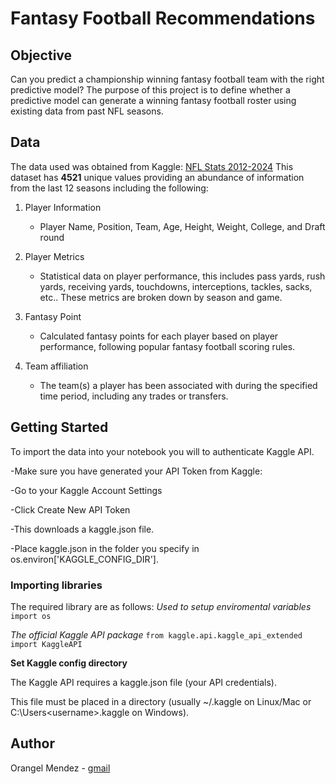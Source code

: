 # Fantasy Football Recommendations

## Objective
Can you predict a championship winning fantasy football team with the right predictive model? 
The purpose of this project is to define whether a predictive model can generate a winning fantasy football roster using existing data from past NFL seasons. 

## Data
The data used was obtained from Kaggle: [NFL Stats 2012-2024](https://www.kaggle.com/datasets/philiphyde1/nfl-stats-1999-2022)
This dataset has **4521** unique values providing an abundance of information from the last 12 seasons including the following:

1. Player Information
   - Player Name, Position, Team, Age, Height, Weight, College, and Draft round
    
2. Player Metrics
   - Statistical data on player performance, this includes pass yards, rush yards, receiving yards, touchdowns, interceptions, tackles, sacks, etc.. These metrics are broken down by season and game.

3. Fantasy Point
   - Calculated fantasy points for each player based on player performance, following popular fantasy football scoring rules.

4. Team affiliation
   -  The team(s) a player has been associated with during the specified time period, including any trades or transfers.
  
## Getting Started

To import the data into your notebook you will to authenticate Kaggle API.

-Make sure you have generated your API Token from Kaggle:

-Go to your Kaggle Account Settings

-Click Create New API Token

-This downloads a kaggle.json file.

-Place kaggle.json in the folder you specify in os.environ['KAGGLE_CONFIG_DIR'].

### Importing libraries

The required library are as follows:
*Used to setup enviromental variables*
`import os`

*The official Kaggle API package*
`from kaggle.api.kaggle_api_extended import KaggleAPI`

**Set Kaggle config directory**

The Kaggle API requires a kaggle.json file (your API credentials).

This file must be placed in a directory (usually ~/.kaggle on Linux/Mac or C:\Users\<username>\.kaggle on Windows).

## Author
Orangel Mendez - [gmail](omendez30@gmail.com)
  

